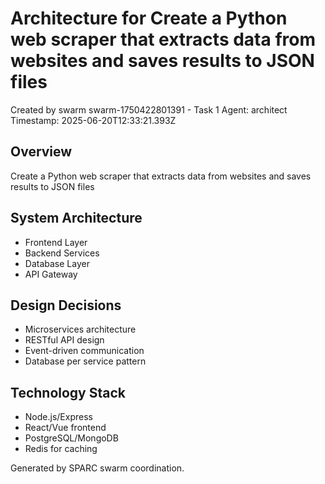 # Architecture for Create a Python web scraper that extracts data from websites and saves results to JSON files

Created by swarm swarm-1750422801391 - Task 1
Agent: architect
Timestamp: 2025-06-20T12:33:21.393Z

## Overview
Create a Python web scraper that extracts data from websites and saves results to JSON files

## System Architecture
- Frontend Layer
- Backend Services
- Database Layer
- API Gateway

## Design Decisions
- Microservices architecture
- RESTful API design
- Event-driven communication
- Database per service pattern

## Technology Stack
- Node.js/Express
- React/Vue frontend
- PostgreSQL/MongoDB
- Redis for caching

Generated by SPARC swarm coordination.
